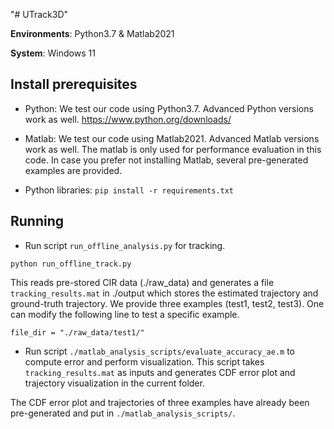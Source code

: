 "# UTrack3D" 

**Environments**: Python3.7 & Matlab2021

**System**: Windows 11

## Install prerequisites

* Python: We test our code using Python3.7. Advanced Python versions work as well. 
            https://www.python.org/downloads/


* Matlab: We test our code using Matlab2021. Advanced Matlab versions work as well. The matlab is only used for performance evaluation in this code. In case you prefer not installing Matlab, several pre-generated examples are provided.

* Python libraries: `pip install -r requirements.txt`

## Running

* Run script `run_offline_analysis.py` for tracking. 

`python run_offline_track.py`

This reads pre-stored CIR data (./raw_data) and generates a file `tracking_results.mat` in ./output which stores the estimated trajectory and ground-truth trajectory. We provide three examples (test1, test2, test3). One can modify the following line to test a specific example.

`file_dir = "./raw_data/test1/"`

* Run script `./matlab_analysis_scripts/evaluate_accuracy_ae.m` to compute error and perform visualization. This script takes `tracking_results.mat` as inputs and generates CDF error plot and trajectory visualization in the current folder.

The CDF error plot and trajectories of three examples have already been pre-generated and put in `./matlab_analysis_scripts/`.